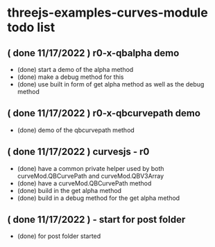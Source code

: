 # threejs-examples-curves-module todo list


## ( done 11/17/2022 ) r0-x-qbalpha demo
* (done) start a demo of the alpha method
* (done) make a debug method for this
* (done) use built in form of get alpha method as well as the debug method

## ( done 11/17/2022 ) r0-x-qbcurvepath demo
* (done) demo of the qbcurvepath method

## ( done 11/17/2022 ) curvesjs - r0
* (done) have a common private helper used by both curveMod.QBCurvePath and curveMod.QBV3Array
* (done) have a curveMod.QBCurvePath method
* (done) build in the get alpha method
* (done) build in a debug method for the get alpha method

## ( done 11/17/2022 ) - start for post folder
* (done) for post folder started
